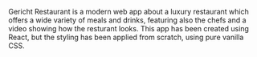 Gericht Restaurant is a modern web app about a luxury restaurant which offers a wide variety of meals and drinks, featuring also the chefs and a video showing how the resturant looks. This app has been created using React, but the styling has been applied from scratch, using pure vanilla CSS.
